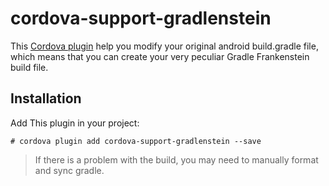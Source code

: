 
# cordova-support-gradlenstein

This [Cordova plugin](https://www.npmjs.com/package/cordova-support-gradlenstein) help you modify your original android build.gradle file, which means that you can create your very peculiar Gradle Frankenstein build file.

## Installation

Add This plugin in your project:

``` shell
# cordova plugin add cordova-support-gradlenstein --save
```

> If there is a problem with the build, you may need to manually format and sync gradle.
